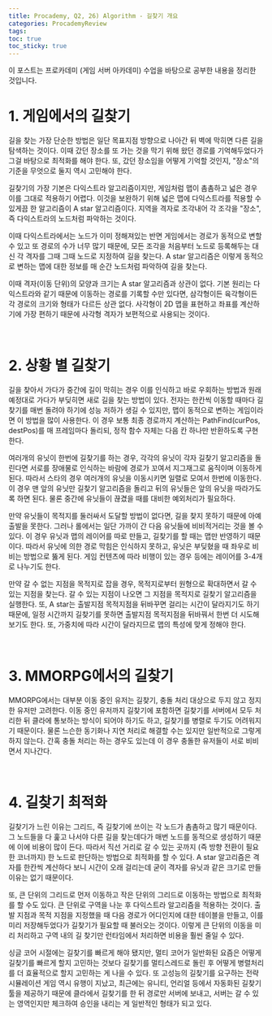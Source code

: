 ```yaml
---
title: Procademy, Q2, 26) Algorithm - 길찾기 개요
categories: ProcademyReview
tags: 
toc: true
toc_sticky: true
---
```


이 포스트는 프로카데미 (게임 서버 아카데미) 수업을 바탕으로 공부한 내용을 정리한 것입니다. 

# **1. 게임에서의 길찾기**

길을 찾는 가장 단순한 방법은 일단 목표지점 방향으로 나아간 뒤 벽에 막히면 다른 길을 탐색하는 것이다. 이때 갔던 장소를 또 가는 것을 막기 위해 왔던 경로를 기억해두었다가 그걸 바탕으로 최적화를 해야 한다. 또, 갔던 장소임을 어떻게 기억할 것인지, "장소"의 기준을 무엇으로 둘지 역시 고민해야 한다. 

길찾기의 가장 기본은 다익스트라 알고리즘이지만, 게임처럼 맵이 촘촘하고 넓은 경우 이를 그대로 적용하기 어렵다. 이것을 보완하기 위해 넓은 맵에 다익스트라를 적용할 수 있게끔 한 알고리즘이 A star 알고리즘이다. 지역을 격자로 조각내어 각 조각을 "장소", 즉 다익스트라의 노드처럼 파악하는 것이다. 

이때 다익스트라에서는 노드가 이미 정해져있는 반면 게임에서는 경로가 동적으로 변할 수 있고 또 경로의 수가 너무 많기 때문에, 모든 조각을 처음부터 노드로 등록해두는 대신 각 격자를 그때 그때 노드로 지정하여 길을 찾는다. A star 알고리즘은 이렇게 동적으로 변하는 맵에 대한 정보를 매 순간 노드처럼 파악하여 길을 찾는다.

이때 격자(이동 단위)의 모양과 크기는 A star 알고리즘과 상관이 없다. 기본 원리는 다익스트라와 같기 때문에 이동하는 경로를 기록할 수만 있다면, 삼각형이든 육각형이든 각 경로의 크기와 형태가 다르든 상관 없다. 사각형이 2D 맵을 표현하고 좌표를 계산하기에 가장 편하기 때문에 사각형 격자가 보편적으로 사용되는 것이다. 

<br/>

# **2. 상황 별 길찾기**

길을 찾아서 가다가 중간에 길이 막히는 경우 이를 인식하고 바로 우회하는 방법과 원래 예정대로 가다가 부딪히면 새로 길을 찾는 방법이 있다. 전자는 한칸씩 이동할 때마다 길찾기를 매번 돌려야 하기에 성능 저하가 생길 수 있지만, 맵이 동적으로 변하는 게임이라면 이 방법을 많이 사용한다. 이 경우 보통 최종 경로까지 계산하는 PathFind(curPos, destPos)를 매 프레임마다 돌리되, 정작 함수 자체는 다음 칸 하나만 반환하도록 구현한다. 

여러개의 유닛이 한번에 길찾기를 하는 경우, 각각의 유닛이 각자 길찾기 알고리즘을 돌린다면 서로를 장애물로 인식하는 바람에 경로가 꼬여서 지그재그로 움직이며 이동하게 된다. 따라서 스타의 경우 여러개의 유닛을 이동시키면 일렬로 모여서 한번에 이동한다. 이 경우 맨 앞의 유닛만 길찾기 알고리즘을 돌리고 뒤의 유닛들은 앞의 유닛을 따라가도록 하면 된다. 물론 중간에 유닛들이 끊겼을 때를 대비한 예외처리가 필요하다. 

만약 유닛들이 목적지를 둘러싸서 도달할 방법이 없다면, 길을 찾지 못하기 때문에 아예 출발을 못한다. 그러나 롤에서는 일단 가까이 간 다음 유닛들에 비비적거리는 것을 볼 수 있다. 이 경우 유닛과 맵의 레이어를 따로 만들고, 길찾기를 할 때는 맵만 반영하기 때문이다. 따라서 유닛에 의한 경로 막힘은 인식하지 못하고, 유닛은 부딪혔을 때 좌우로 비비는 방법으로 뚫게 된다. 게임 컨텐츠에 따라 비행이 있는 경우 등에는 레이어를 3-4개로 나누기도 한다. 

만약 갈 수 없는 지점을 목적지로 잡을 경우, 목적지로부터 원형으로 확대하면서 갈 수 있는 지점을 찾는다. 갈 수 있는 지점이 나오면 그 지점을 목적지로 길찾기 알고리즘을 실행한다. 또, A star는 출발지점 목적지점을 뒤바꾸면 걸리는 시간이 달라지기도 하기 때문에, 일정 시간까지 길찾기를 못하면 출발지점 목적지점을 뒤바꿔서 한번 더 시도해보기도 한다. 또, 가중치에 따라 시간이 달라지므로 맵의 특성에 맞게 정해야 한다. 

<br/>

# **3. MMORPG에서의 길찾기**

MMORPG에서는 대부분 이동 중인 유저는 길찾기, 충돌 처리 대상으로 두지 않고 정지한 유저만 고려한다. 이동 중인 유저까지 길찾기에 포함하면 길찾기를 서버에서 모두 처리한 뒤 클라에 통보하는 방식이 되어야 하기도 하고, 길찾기를 병렬로 두기도 어려워지기 때문이다. 물론 느슨한 동기화나 지연 처리로 해결할 수는 있지만 일반적으로 그렇게 하지 않는다. 간혹 충돌 처리는 하는 경우도 있는데 이 경우 충돌한 유저들이 서로 비비면서 지나간다. 

<br/>

# **4. 길찾기 최적화**

길찾기가 느린 이유는 그리드, 즉 길찾기에 쓰이는 각 노드가 촘촘하고 많기 때문이다. 그 노드들을 다 훑고 나서야 다른 길을 찾는데다가 매번 노드를 동적으로 생성하기 때문에 이에 비용이 많이 든다. 따라서 직선 거리로 갈 수 있는 곳까지 (즉 방향 전환이 필요한 코너까지) 한 노드로 판단하는 방법으로 최적화를 할 수 있다. A star 알고리즘은 격자를 한칸씩 계산하다 보니 시간이 오래 걸리는데 굳이 격자를 유닛과 같은 크기로 만들 이유는 없기 때문이다.

또, 큰 단위의 그리드로 먼저 이동하고 작은 단위의 그리드로 이동하는 방법으로 최적화를 할 수도 있다. 큰 단위로 구역을 나눈 후 다익스트라 알고리즘을 적용하는 것이다. 출발 지점과 목적 지점을 지정했을 때 다음 경로가 어디인지에 대한 테이블을 만들고, 이를 미리 저장해두었다가 길찾기가 필요할 때 불러오는 것이다. 이렇게 큰 단위의 이동을 미리 처리하고 구역 내의 길 찾기만 런타임에서 처리하면 비용을 훨씬 줄일 수 있다.

싱글 코어 시절에는 길찾기를 빠르게 해야 됐지만, 멀티 코어가 일반화된 요즘은 어떻게 길찾기를 빠르게 할지 고민하는 것보다 길찾기를 멀티스레드로 돌린 후 어떻게 병렬처리를 더 효율적으로 할지 고민하는 게 나을 수 있다. 또 고성능의 길찾기를 요구하는 전략 시뮬레이션 게임 역시 유행이 지났고, 최근에는 유니티, 언리얼 등에서 자동화된 길찾기 툴을 제공하기 때문에 클라에서 길찾기를 한 뒤 경로만 서버에 보내고, 서버는 갈 수 있는 영역인지만 체크하여 승인을 내리는 게 일반적인 형태가 되고 있다.

